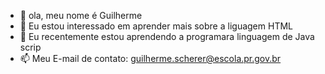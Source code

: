 - 👋 ola, meu nome é Guilherme
- 👀 Eu estou interessado em aprender mais sobre a liguagem HTML
- 🌱 Eu recentemente estou aprendendo a programara linguagem de Java scrip
- 📫 Meu E-mail de contato: guilherme.scherer@escola.pr.gov.br

<!---
scherer10/scherer10 is a ✨ special ✨ repository because its `README.md` (this file) appears on your GitHub profile.
You can click the Preview link to take a look at your changes.
--->
